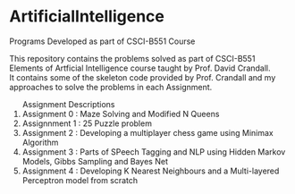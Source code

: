 # ArtificialIntelligence
Programs Developed as part of CSCI-B551 Course

This repository contains the problems solved as part of CSCI-B551 Elements of Artficial Intelligence course taught by Prof. David Crandall.<br/>
It contains some of the skeleton code provided by Prof. Crandall and my approaches to solve the problems in each Assignment.<br/>
<ol> Assignment Descriptions <br/>
<li> Assignment 0 : Maze Solving and Modified N Queens </li>
<li> Assignnment 1 : 25 Puzzle problem </li>
<li> Assignment 2 : Developing a multiplayer chess game using Minimax Algorithm </li>
<li> Assignment 3 : Parts of SPeech Tagging and NLP using Hidden Markov Models, Gibbs Sampling and Bayes Net </li>
<li> Assignment 4 : Developing K Nearest Neighbours and a Multi-layered Perceptron model from scratch </li>
